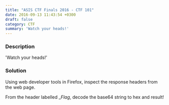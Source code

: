```yaml
---
title: "ASIS CTF Finals 2016 - CTF 101"
date: 2016-09-13 11:43:54 +0300
draft: false
category: CTF
summary: 'Watch your heads!'
---
```

### Description

'Watch your heads!'

### Solution

Using web developer tools in Firefox, inspect the response headers from the web page.

From the header labelled __Flag_, decode the base64 string to hex and result!

